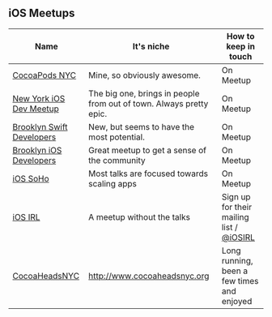 ## iOS Meetups

| Name     | It's niche | How to keep in touch |
|----------|----------|---|
|[CocoaPods NYC](http://www.meetup.com/CocoaPods-NYC/)|Mine, so obviously awesome.| On Meetup |
|[New York iOS Dev Meetup](http://www.meetup.com/new-york-ios-developer/)|The big one, brings in people from out of town. Always pretty epic.| On Meetup |
|[Brooklyn Swift Developers](http://www.meetup.com/Brooklyn-Swift-Developers/)|New, but seems to have the most potential.| On Meetup |
|[Brooklyn iOS Developers](http://www.meetup.com/The-Brooklyn-iPhone-and-iPad-Developer-Meetup/)|Great meetup to get a sense of the community| On Meetup |
|[iOS SoHo](http://www.meetup.com/iOSoho/)|Most talks are focused towards scaling apps| On Meetup |
|[iOS IRL](http://iosirl.com/)|A meetup without the talks | Sign up for their mailing list / [@iOSIRL](http://twitter.com/iOSIRL) |
|[CocoaHeadsNYC](http://iosirl.com)|http://www.cocoaheadsnyc.org| Long running, been a few times and enjoyed | Sign up for their [mailing list](https://groups.google.com/forum/#!forum/cocoaheadsnyc) / [@cocoaheadsnyc](http://twitter.com/cocoaheadsnyc) |